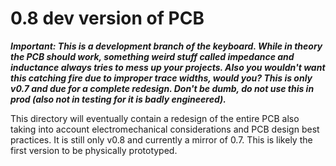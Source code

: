 # 0.8 dev version of PCB

***Important: This is a development branch of the keyboard. While in theory the PCB should work, something weird stuff called impedance and inductance always tries to mess up your projects. Also you wouldn't want this catching fire due to improper trace widths, would you? This is only v0.7 and due for a complete redesign. Don't be dumb, do not use this in prod (also not in testing for it is badly engineered).***

This directory will eventually contain a redesign of the entire PCB also taking into account electromechanical considerations and PCB design best practices. It is still only v0.8 and currently a mirror of 0.7. This is likely the first version to be physically prototyped.
